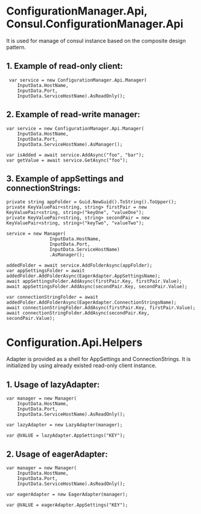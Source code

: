 # ConfigurationManager.Api, Consul.ConfigurationManager.Api
It is used for manage of consul instance based on the composite design pattern.

## 1. Example of read-only client:
```
 var service = new ConfigurationManager.Api.Manager(
	InputData.HostName,
	InputData.Port,
	InputData.ServiceHostName).AsReadOnly();
```

## 2. Example of read-write manager:
```
var service = new ConfigurationManager.Api.Manager(
	InputData.HostName,
	InputData.Port,
	InputData.ServiceHostName).AsManager();

var isAdded = await service.AddAsync("foo", "bar");
var getValue = await service.GetAsync("foo");
```

## 3. Example of appSettings and connectionStrings:
```
private string appFolder = Guid.NewGuid().ToString().ToUpper();
private KeyValuePair<string, string> firstPair = new KeyValuePair<string, string>("keyOne", "valueOne");
private KeyValuePair<string, string> secondPair = new KeyValuePair<string, string>("keyTwo", "valueTwo");

service = new Manager(
                InputData.HostName,
                InputData.Port,
                InputData.ServiceHostName)
                .AsManager();

addedFolder = await service.AddFolderAsync(appFolder);
var appSettingsFolder = await addedFolder.AddFolderAsync(EagerAdapter.AppSettingsName);
await appSettingsFolder.AddAsync(firstPair.Key, firstPair.Value);
await appSettingsFolder.AddAsync(secondPair.Key, secondPair.Value);

var connectionStringFolder = await addedFolder.AddFolderAsync(EagerAdapter.ConnectionStringsName);
await connectionStringFolder.AddAsync(firstPair.Key, firstPair.Value);
await connectionStringFolder.AddAsync(secondPair.Key, secondPair.Value);
```
# Configuration.Api.Helpers
Adapter is provided as a shell for AppSettings and ConnectionStrings. It is initialized by using
already existed read-only client instance.

## 1. Usage of lazyAdapter:
```
var manager = new Manager(
	InputData.HostName, 
	InputData.Port, 
	InputData.ServiceHostName).AsReadOnly();

var lazyAdapter = new LazyAdapter(manager);

var @VALUE = lazyAdapter.AppSettings("KEY");
```
## 2. Usage of eagerAdapter:
```
var manager = new Manager(
	InputData.HostName, 
	InputData.Port, 
	InputData.ServiceHostName).AsReadOnly();

var eagerAdapter = new EagerAdapter(manager);

var @VALUE = eagerAdapter.AppSettings("KEY");
```

